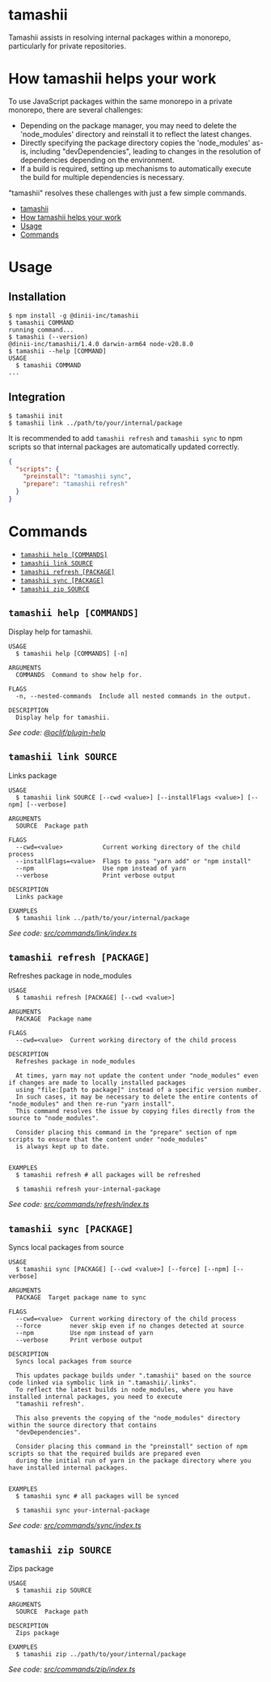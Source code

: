 # tamashii

Tamashii assists in resolving internal packages within a monorepo, particularly for private repositories.

# How tamashii helps your work

To use JavaScript packages within the same monorepo in a private monorepo, there are several challenges:

- Depending on the package manager, you may need to delete the 'node_modules' directory and reinstall it to reflect the latest changes.
- Directly specifying the package directory copies the 'node_modules' as-is, including "devDependencies", leading to changes in the resolution of dependencies depending on the environment.
- If a build is required, setting up mechanisms to automatically execute the build for multiple dependencies is necessary.

"tamashii" resolves these challenges with just a few simple commands.

<!-- toc -->
* [tamashii](#tamashii)
* [How tamashii helps your work](#how-tamashii-helps-your-work)
* [Usage](#usage)
* [Commands](#commands)
<!-- tocstop -->

# Usage

## Installation

<!-- usage -->
```sh-session
$ npm install -g @dinii-inc/tamashii
$ tamashii COMMAND
running command...
$ tamashii (--version)
@dinii-inc/tamashii/1.4.0 darwin-arm64 node-v20.8.0
$ tamashii --help [COMMAND]
USAGE
  $ tamashii COMMAND
...
```
<!-- usagestop -->

## Integration

```sh-session
$ tamashii init
$ tamashii link ../path/to/your/internal/package
```

It is recommended to add `tamashii refresh` and `tamashii sync` to npm scripts so that internal packages are automatically updated correctly.

```json
{
  "scripts": {
    "preinstall": "tamashii sync",
    "prepare": "tamashii refresh"
  }
}
```

# Commands

<!-- commands -->
* [`tamashii help [COMMANDS]`](#tamashii-help-commands)
* [`tamashii link SOURCE`](#tamashii-link-source)
* [`tamashii refresh [PACKAGE]`](#tamashii-refresh-package)
* [`tamashii sync [PACKAGE]`](#tamashii-sync-package)
* [`tamashii zip SOURCE`](#tamashii-zip-source)

## `tamashii help [COMMANDS]`

Display help for tamashii.

```
USAGE
  $ tamashii help [COMMANDS] [-n]

ARGUMENTS
  COMMANDS  Command to show help for.

FLAGS
  -n, --nested-commands  Include all nested commands in the output.

DESCRIPTION
  Display help for tamashii.
```

_See code: [@oclif/plugin-help](https://github.com/oclif/plugin-help/blob/v5.2.20/src/commands/help.ts)_

## `tamashii link SOURCE`

Links package

```
USAGE
  $ tamashii link SOURCE [--cwd <value>] [--installFlags <value>] [--npm] [--verbose]

ARGUMENTS
  SOURCE  Package path

FLAGS
  --cwd=<value>           Current working directory of the child process
  --installFlags=<value>  Flags to pass "yarn add" or "npm install"
  --npm                   Use npm instead of yarn
  --verbose               Print verbose output

DESCRIPTION
  Links package

EXAMPLES
  $ tamashii link ../path/to/your/internal/package
```

_See code: [src/commands/link/index.ts](https://github.com/dinii-inc/tamashii/blob/v1.4.0/src/commands/link/index.ts)_

## `tamashii refresh [PACKAGE]`

Refreshes package in node_modules

```
USAGE
  $ tamashii refresh [PACKAGE] [--cwd <value>]

ARGUMENTS
  PACKAGE  Package name

FLAGS
  --cwd=<value>  Current working directory of the child process

DESCRIPTION
  Refreshes package in node_modules

  At times, yarn may not update the content under "node_modules" even if changes are made to locally installed packages
  using "file:[path to package]" instead of a specific version number.
  In such cases, it may be necessary to delete the entire contents of "node_modules" and then re-run "yarn install".
  This command resolves the issue by copying files directly from the source to "node_modules".

  Consider placing this command in the "prepare" section of npm scripts to ensure that the content under "node_modules"
  is always kept up to date.


EXAMPLES
  $ tamashii refresh # all packages will be refreshed

  $ tamashii refresh your-internal-package
```

_See code: [src/commands/refresh/index.ts](https://github.com/dinii-inc/tamashii/blob/v1.4.0/src/commands/refresh/index.ts)_

## `tamashii sync [PACKAGE]`

Syncs local packages from source

```
USAGE
  $ tamashii sync [PACKAGE] [--cwd <value>] [--force] [--npm] [--verbose]

ARGUMENTS
  PACKAGE  Target package name to sync

FLAGS
  --cwd=<value>  Current working directory of the child process
  --force        never skip even if no changes detected at source
  --npm          Use npm instead of yarn
  --verbose      Print verbose output

DESCRIPTION
  Syncs local packages from source

  This updates package builds under ".tamashii" based on the source code linked via symbolic link in ".tamashii/.links".
  To reflect the latest builds in node_modules, where you have installed internal packages, you need to execute
  "tamashii refresh".

  This also prevents the copying of the "node_modules" directory within the source directory that contains
  "devDependencies".

  Consider placing this command in the "preinstall" section of npm scripts so that the required builds are prepared even
  during the initial run of yarn in the package directory where you have installed internal packages.


EXAMPLES
  $ tamashii sync # all packages will be synced

  $ tamashii sync your-internal-package
```

_See code: [src/commands/sync/index.ts](https://github.com/dinii-inc/tamashii/blob/v1.4.0/src/commands/sync/index.ts)_

## `tamashii zip SOURCE`

Zips package

```
USAGE
  $ tamashii zip SOURCE

ARGUMENTS
  SOURCE  Package path

DESCRIPTION
  Zips package

EXAMPLES
  $ tamashii zip ../path/to/your/internal/package
```

_See code: [src/commands/zip/index.ts](https://github.com/dinii-inc/tamashii/blob/v1.4.0/src/commands/zip/index.ts)_
<!-- commandsstop -->
